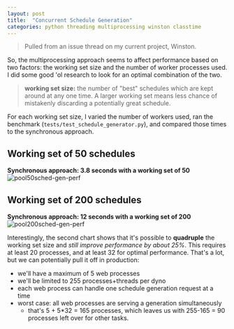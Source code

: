 ```yaml
---
layout: post
title:  "Concurrent Schedule Generation"
categories: python threading multiprocessing winston classtime
---
```


> Pulled from an issue thread on my current project, Winston.

So, the multiprocessing approach seems to affect performance based on two factors: the working set size and the number of worker processes used. I did some good 'ol research to look for an optimal combination of the two.

> **working set size:** the number of "best" schedules which are kept around at any one time. A larger working set means less chance of mistakenly discarding a potentially great schedule.

For each working set size, I varied the number of workers used, ran the benchmark (`tests/test_schedule_generator.py`), and compared those times to the synchronous approach.

Working set of 50 schedules
---
**Synchronous approach: 3.8 seconds with a working set of 50**
![pool50sched-gen-perf](https://cloud.githubusercontent.com/assets/1522678/4966148/2dafa904-67af-11e4-9d35-146f86c5e342.png)

Working set of 200 schedules
--
**Synchronous approach: 12 seconds with a working set of 200**
![pool200sched-gen-perf](https://cloud.githubusercontent.com/assets/1522678/4966149/2db3a2c0-67af-11e4-8f3e-cab8ae605106.png)

Interestingly, the second chart shows that it's possible to **quadruple** the working set size and *still improve performance by about 25%*. This requires at least 20 processes, and at least 32 for optimal performance. That's a lot, but we can potentially pull it off in production:

- we'll have a maximum of 5 web processes
- we'll be limited to 255 processes+threads per dyno
- each web process can handle one schedule generation request at a time
- worst case: all web processes are serving a generation simultaneously
  - that's 5 + 5*32 = 165 processes, which leaves us with 255-165 = 90 processes left over for other tasks.

